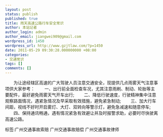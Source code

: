 ```yaml
---
layout: post
status: publish
published: true
title: 雨天高速公路行车安全常识
author: 本站记者
author_login: admin
author_email: jiangwei909@gmail.com
wordpress_id: 1450
wordpress_url: http://www.gzjtlaw.com/?p=1450
date: 2011-05-29 09:30:28.000000000 +08:00
categories:
- 交通常识
tags: []
comments: []
---
```

　　为让途经辖区高速的广大驾驶人员注意交通安全，现提供几点雨雾天气注意事项供大家参考：　　一、出行前全面检查车况，尤其注意雨刷、制动、轮胎等主要配件，最好避免雨雾天气开车出行;　　二、降低行驶速度，行驶精神集中注意观察路面情况，遇紧急情况及早采取有效措施，避免紧急制动;　　三、加大行车间距，视线不好时开启雾灯、大灯、双转向等警示灯，避免急减速和随意停车;　　四、保持通讯畅通，遇有情况紧急有效避让并及时报警求助，必要时尽快驶离高速公路。标签:广州交通事故索赔 广州交通事故赔偿 广州交通事故律师
